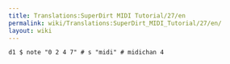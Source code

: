 ```yaml
---
title: Translations:SuperDirt MIDI Tutorial/27/en
permalink: wiki/Translations:SuperDirt_MIDI_Tutorial/27/en/
layout: wiki
---
```


    d1 $ note "0 2 4 7" # s "midi" # midichan 4
